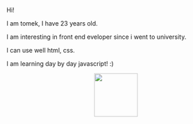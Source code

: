 Hi!
 
I am tomek, I have 23 years old. 

I am interesting in front end eveloper since i went to university. 

I can use well html, css. 

I am learning day by day javascript! :)

<div id="header" align="center">
  <img src="https://media.giphy.com/media/M9gbBd9nbDrOTu1Mqx/giphy.gif" width="100"/>
</div>
